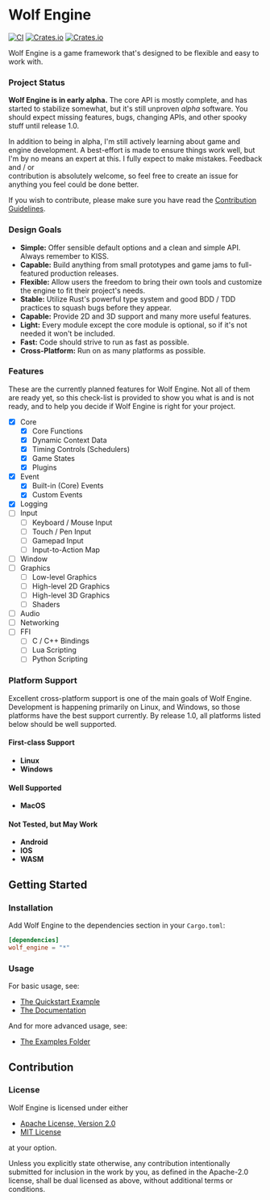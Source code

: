 # Wolf Engine
[![CI](https://github.com/AlexiWolf/wolf_engine/actions/workflows/ci.yml/badge.svg)](https://github.com/AlexiWolf/wolf_engine/actions/workflows/ci.yml)
[![Crates.io](https://img.shields.io/crates/l/wolf_engine)](https://github.com/AlexiWolf/wolf_engine#license)
[![Crates.io](https://img.shields.io/crates/v/wolf_engine)](https://crates.io/crates/wolf_engine)

Wolf Engine is a game framework that's designed to be flexible and easy to work with.

### Project Status

**Wolf Engine is in early alpha.**  The core API is mostly complete, and has started to stabilize somewhat, but it's 
still unproven *alpha* software.  You should expect missing features, bugs, changing APIs, and other spooky stuff until 
release 1.0.

In addition to being in alpha, I'm still actively learning about game and engine development.  A best-effort is made to 
ensure things work well, but I'm by no means an expert at this. I fully expect to make mistakes.  Feedback and / or  
contribution is absolutely welcome, so feel free to create an issue for anything you feel could be done better.

If you wish to contribute, please make sure you have read the [Contribution Guidelines](#Contribution).

### Design Goals

- **Simple:** Offer sensible default options and a clean and simple API.  Always remember to KISS.
- **Capable:** Build anything from small prototypes and game jams to full-featured production releases.
- **Flexible:** Allow users the freedom to bring their own tools and customize the engine to fit their project's needs.
- **Stable:** Utilize Rust's powerful type system and good BDD / TDD practices to squash bugs before they appear.
- **Capable:** Provide 2D and 3D support and many more useful features.
- **Light:** Every module except the core module is optional, so if it's not needed it won't be included.
- **Fast:** Code should strive to run as fast as possible.
- **Cross-Platform:** Run on as many platforms as possible.

### Features

These are the currently planned features for Wolf Engine.  Not all of them are ready yet, so this check-list is 
provided to show you what is and is not ready, and to help you decide if Wolf Engine is right for your project.  

- [x] Core 
  - [x] Core Functions
  - [x] Dynamic Context Data
  - [x] Timing Controls (Schedulers)
  - [x] Game States
  - [x] Plugins
- [x] Event
  - [x] Built-in (Core) Events
  - [x] Custom Events
- [x] Logging
- [ ] Input 
  - [ ] Keyboard / Mouse Input
  - [ ] Touch / Pen Input
  - [ ] Gamepad Input
  - [ ] Input-to-Action Map
- [ ] Window 
- [ ] Graphics
  - [ ] Low-level Graphics
  - [ ] High-level 2D Graphics
  - [ ] High-level 3D Graphics
  - [ ] Shaders
- [ ] Audio
- [ ] Networking
- [ ] FFI
  - [ ] C / C++ Bindings
  - [ ] Lua Scripting
  - [ ] Python Scripting 

### Platform Support 

Excellent cross-platform support is one of the main goals of Wolf Engine.  Development is happening primarily on Linux,
and Windows, so those platforms have the best support currently.  By release 1.0, all platforms listed below should be 
well supported.

#### First-class Support

- **Linux**
- **Windows**

#### Well Supported 

- **MacOS**

#### Not Tested, but May Work 

- **Android**
- **IOS**
- **WASM**

## Getting Started

### Installation

Add Wolf Engine to the dependencies section in your `Cargo.toml`:

```TOML
[dependencies]
wolf_engine = "*"
```

### Usage 

For basic usage, see:

 - [The Quickstart Example](https://github.com/AlexiWolf/wolf_engine/blob/main/examples/quickstart.rs)
 - [The Documentation](https://docs.rs/wolf_engine/latest/wolf_engine/) 

And for more advanced usage, see:

 - [The Examples Folder](https://github.com/AlexiWolf/wolf_engine/tree/main/examples)

## Contribution

### License

Wolf Engine is licensed under either

- [Apache License, Version 2.0](LICENSE-APACHE)
- [MIT License](LICENSE-MIT)

at your option.

Unless you explicitly state otherwise, any contribution intentionally submitted for inclusion in the work by you, as 
defined in the Apache-2.0 license, shall be dual licensed as above, without additional terms or conditions.

